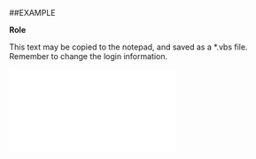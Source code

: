 

##EXAMPLE

**Role**

This text may be copied to the notepad, and saved as a *.vbs file. Remember to change the login information.

![](../../Examples/vbs/SOUser.Role.vbs.txt)





